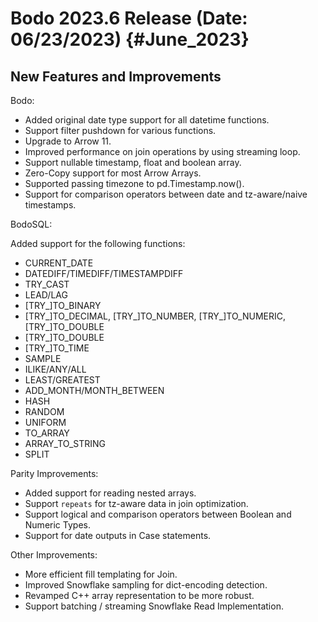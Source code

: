 # Bodo 2023.6 Release (Date: 06/23/2023) {#June_2023}

## New Features and Improvements

Bodo:

- Added original date type support for all datetime functions.
- Support filter pushdown for various functions.
- Upgrade to Arrow 11.
- Improved performance on join operations by using streaming loop.
- Support nullable timestamp, float and boolean array.
- Zero-Copy support for most Arrow Arrays.
- Supported passing timezone to pd.Timestamp.now().
- Support for comparison operators between date and tz-aware/naive timestamps.

BodoSQL:

Added support for the following functions:

- CURRENT_DATE
- DATEDIFF/TIMEDIFF/TIMESTAMPDIFF
- TRY_CAST
- LEAD/LAG
- [TRY\_]TO_BINARY
- [TRY\_]TO_DECIMAL, [TRY\_]TO_NUMBER, [TRY\_]TO_NUMERIC, [TRY\_]TO_DOUBLE
- [TRY\_]TO_DOUBLE
- [TRY\_]TO_TIME
- SAMPLE
- ILIKE/ANY/ALL
- LEAST/GREATEST
- ADD_MONTH/MONTH_BETWEEN
- HASH
- RANDOM
- UNIFORM
- TO_ARRAY
- ARRAY_TO_STRING
- SPLIT

Parity Improvements:

- Added support for reading nested arrays.
- Support `repeats` for tz-aware data in join optimization.
- Support logical and comparison operators between Boolean and Numeric Types.
- Support for date outputs in Case statements.

Other Improvements:

- More efficient fill templating for Join.
- Improved Snowflake sampling for dict-encoding detection.
- Revamped C++ array representation to be more robust.
- Support batching / streaming Snowflake Read Implementation.
